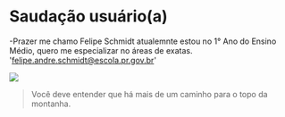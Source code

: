 # Saudação **usuário(a)** 
 -Prazer me chamo Felipe Schmidt atualemnte estou no 1° Ano do Ensino Médio, quero me especializar no áreas de exatas.
 'felipe.andre.schmidt@escola.pr.gov.br'

![](https://media1.tenor.com/m/F34qw5kiPI0AAAAd/musashi.gif)

>Você deve entender que há mais de um caminho para o topo da montanha.
